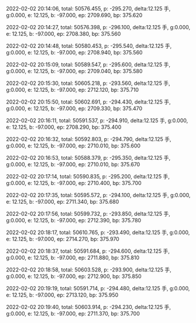 2022-02-02 20:14:06, total: 50576.455, p: -295.270, delta:12.125 手, g:0.000, e: 12.125, b: -97.000, ep: 2709.690, bp: 375.620

2022-02-02 20:14:27, total: 50576.398, p: -296.100, delta:12.125 手, g:0.000, e: 12.125, b: -97.000, ep: 2708.380, bp: 375.560

2022-02-02 20:14:48, total: 50580.453, p: -295.540, delta:12.125 手, g:0.000, e: 12.125, b: -97.000, ep: 2708.940, bp: 375.560

2022-02-02 20:15:09, total: 50589.547, p: -295.600, delta:12.125 手, g:0.000, e: 12.125, b: -97.000, ep: 2709.040, bp: 375.580

2022-02-02 20:15:30, total: 50605.218, p: -293.560, delta:12.125 手, g:0.000, e: 12.125, b: -97.000, ep: 2712.120, bp: 375.710

2022-02-02 20:15:50, total: 50602.691, p: -294.430, delta:12.125 手, g:0.000, e: 12.125, b: -97.000, ep: 2709.330, bp: 375.470

2022-02-02 20:16:11, total: 50591.537, p: -294.910, delta:12.125 手, g:0.000, e: 12.125, b: -97.000, ep: 2708.290, bp: 375.400

2022-02-02 20:16:32, total: 50592.803, p: -294.790, delta:12.125 手, g:0.000, e: 12.125, b: -97.000, ep: 2710.010, bp: 375.600

2022-02-02 20:16:53, total: 50588.379, p: -295.350, delta:12.125 手, g:0.000, e: 12.125, b: -97.000, ep: 2710.010, bp: 375.670

2022-02-02 20:17:14, total: 50590.835, p: -295.200, delta:12.125 手, g:0.000, e: 12.125, b: -97.000, ep: 2710.400, bp: 375.700

2022-02-02 20:17:35, total: 50595.572, p: -294.100, delta:12.125 手, g:0.000, e: 12.125, b: -97.000, ep: 2711.340, bp: 375.680

2022-02-02 20:17:56, total: 50599.732, p: -293.850, delta:12.125 手, g:0.000, e: 12.125, b: -97.000, ep: 2712.390, bp: 375.780

2022-02-02 20:18:17, total: 50610.765, p: -293.490, delta:12.125 手, g:0.000, e: 12.125, b: -97.000, ep: 2714.270, bp: 375.970

2022-02-02 20:18:37, total: 50591.684, p: -294.600, delta:12.125 手, g:0.000, e: 12.125, b: -97.000, ep: 2711.880, bp: 375.810

2022-02-02 20:18:58, total: 50603.528, p: -293.900, delta:12.125 手, g:0.000, e: 12.125, b: -97.000, ep: 2712.900, bp: 375.850

2022-02-02 20:19:19, total: 50591.714, p: -294.480, delta:12.125 手, g:0.000, e: 12.125, b: -97.000, ep: 2713.120, bp: 375.950

2022-02-02 20:19:40, total: 50603.914, p: -294.230, delta:12.125 手, g:0.000, e: 12.125, b: -97.000, ep: 2711.370, bp: 375.700